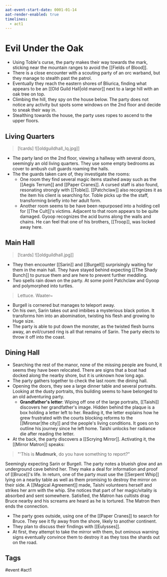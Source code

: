 ```yaml
---
aat-event-start-date: 0001-01-14
aat-render-enabled: true
timelines:
  - act1
---
```

# Evil Under the Oak
- Using Toble's curse, the party makes their way towards the mark, sticking near the mountain ranges to avoid the [[Fields of Blood]].
- There is a close encounter with a scouting party of an orc warband, but they manage to stealth past the patrol.
- Eventually they reach the eastern shores of Bliurica, finding what appears to be an [[Old Guild Hall|old manor]] next to a large hill with an oak tree on top.
- Climbing the hill, they spy on the house below. The party does not notice any activity but spots some windows on the 2nd floor and decide to sneak their way in.
- Stealthing towards the house, the party uses ropes to ascend to the upper floors.

## Living Quarters
>[!cards]
![[oldguildhall_lq.jpg]]
- The party land on the 2nd floor, viewing a hallway with several doors, seemingly an old living quarters. They use some empty bedrooms as cover to ambush cult guards roaming the halls.
- The the guards taken care of, they investigate the rooms:
	- One room they find several magic items stashed away such as the [[Aegis Terrum]] and [[Paper Cranes]]. A cursed staff is also found, resonating strongly with [[Toble]]. [[Patchclaw]] also recognizes it as the item his client is searching for. Toble picks up the the staff, transforming briefly into her adult form.
	- Another room seems to be have been repurposed into a holding cell for [[The Cult]]'s victims. Adjacent to that room appears to be quite damaged. Gyoop recognizes the acid burns along the walls and chains. He can feel that one of his brothers, [[Troop]], was locked away here.


## Main Hall
>[!cards]
![[oldguildhall.jpg]]
- They then encounter  [[Sarin]] and [[Burgell]] surprisingly waiting for them in the main hall. They have stayed behind expecting [[The Shady Bunch]] to pursue them and are here to prevent further meddling.
- Two spells rain down on the party. At some point Patchclaw and Gyoop and polymorphed into turtles.
>Lettuce. Waater~
- Burgell is cornered but manages to teleport away.
- On his own, Sarin takes out and imbibes a mysterious black potion. It transforms him into an abomination, twisting his flesh and growing to Huge size. 
- The party is able to put down the monster, as the twisted flesh burns away, an evil/cursed ring is all that remains of Sarin. The party elects to throw it off into the coast.

## Dining Hall
- Searching the rest of the manor, none of the missing people are found, it seems they have been relocated. There are signs that a boat had docked along the nearby shore, but it is unknown how long ago.
- The party gathers together to check the last room: the dining hall.
- Opening the doors, they see a large dinner table and several portraits. Looking at the dusty portraits, this building seems to have belonged to an old adventuring party.
	- **Grandfather's letter**: Wiping off one of the large portraits, [[Taishi]] discovers her grandfather's image. Hidden behind the plaque is a box holding a letter left to her. Reading it, the letter explains how he grew frustrated with the courts blocking reforms to the [[Miromar|the city]] and the people's living conditions. It goes on to outline  his journey since he left home. Taishi unlocks her radiance die after reading the letter.
- At the back, the party discovers a [[Scrying Mirror]]. Activating it, the [[Mirror Matron]] speaks:
>"'This is **Mudmurk**, do you have something to report?"

Seemingly expecting Sarin or Burgell. The party notes a blueish glow and an underground cave behind her. They make a deal for information and proof of [[Bruce]]'s life. In return, one of the party must use the [[Serpent Whip]] lying on a nearby table as well as them promising to  destroy the mirror on their side. A [[Magical Agreement]] made, Taishi volunteers herself and strikes her arm with the whip. She notices that part of her magic/vitality is absorbed and sent somewhere. Satisfied, the Matron has cultists drag Bruce nearby and his screams are heard as he is tortured. The Matron then ends the connection.
- The party goes outside, using one of the [[Paper Cranes]] to search for Bruce. They see it fly away from the shore, likely to another continent.
- They plan to discuss their findings with [[Eulysses]].
- At first, they attempt to take the mirror with them, but ominous warning signs eventually convince them to destroy it as they toss the shards out on the road.
## Tags
 #event #act1